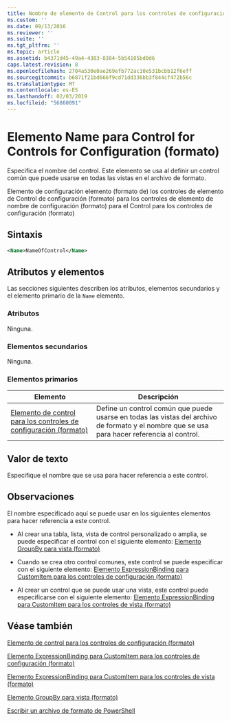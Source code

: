 ```yaml
---
title: Nombre de elemento de Control para los controles de configuración (formato) | Microsoft Docs
ms.custom: ''
ms.date: 09/13/2016
ms.reviewer: ''
ms.suite: ''
ms.tgt_pltfrm: ''
ms.topic: article
ms.assetid: b4371d45-49a4-4303-8384-5b54105bd0d6
caps.latest.revision: 8
ms.openlocfilehash: 2704a530e0ae269efb772ac10e531bcbb12f6eff
ms.sourcegitcommit: b6871f21bd666f9cd71dd336bb3f844cf472b56c
ms.translationtype: MT
ms.contentlocale: es-ES
ms.lasthandoff: 02/03/2019
ms.locfileid: "56860091"
---
```

# <a name="name-element-for-control-for-controls-for-configuration-format"></a>Elemento Name para Control for Controls for Configuration (formato)

Especifica el nombre del control. Este elemento se usa al definir un control común que puede usarse en todas las vistas en el archivo de formato.

Elemento de configuración elemento (formato de) los controles de elemento de Control de configuración (formato) para los controles de elemento de nombre de configuración (formato) para el Control para los controles de configuración (formato)

## <a name="syntax"></a>Sintaxis

```xml
<Name>NameOfControl</Name>

```

## <a name="attributes-and-elements"></a>Atributos y elementos

Las secciones siguientes describen los atributos, elementos secundarios y el elemento primario de la `Name` elemento.

### <a name="attributes"></a>Atributos

Ninguna.

### <a name="child-elements"></a>Elementos secundarios

Ninguna.

### <a name="parent-elements"></a>Elementos primarios

|Elemento|Descripción|
|-------------|-----------------|
|[Elemento de control para los controles de configuración (formato)](./control-element-for-controls-for-configuration-format.md)|Define un control común que puede usarse en todas las vistas del archivo de formato y el nombre que se usa para hacer referencia al control.|

## <a name="text-value"></a>Valor de texto

Especifique el nombre que se usa para hacer referencia a este control.

## <a name="remarks"></a>Observaciones

El nombre especificado aquí se puede usar en los siguientes elementos para hacer referencia a este control.

- Al crear una tabla, lista, vista de control personalizado o amplia, se puede especificar el control con el siguiente elemento: [Elemento GroupBy para vista (formato)](./groupby-element-for-view-format.md)

- Cuando se crea otro control comunes, este control se puede especificar con el siguiente elemento: [Elemento ExpressionBinding para CustomItem para los controles de configuración (formato)](./expressionbinding-element-for-customitem-for-controls-for-configuration-format.md)

- Al crear un control que se puede usar una vista, este control puede especificarse con el siguiente elemento: [Elemento ExpressionBinding para CustomItem para los controles de vista (formato)](./expressionbinding-element-for-customitem-for-controls-for-view-format.md)

## <a name="see-also"></a>Véase también

[Elemento de control para los controles de configuración (formato)](./control-element-for-controls-for-configuration-format.md)

[Elemento ExpressionBinding para CustomItem para los controles de configuración (formato)](./expressionbinding-element-for-customitem-for-controls-for-configuration-format.md)

[Elemento ExpressionBinding para CustomItem para los controles de vista (formato)](./expressionbinding-element-for-customitem-for-controls-for-view-format.md)

[Elemento GroupBy para vista (formato)](./groupby-element-for-view-format.md)

[Escribir un archivo de formato de PowerShell](./writing-a-powershell-formatting-file.md)
